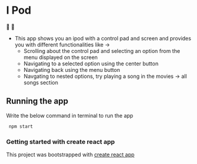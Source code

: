 # I Pod

  :iphone: :musical_note:
  
- This app shows you an ipod with a control pad and screen and provides you with different functionalities like ->
  - Scrolling about the control pad and selecting an option from the menu displayed on the screen
  - Navigating to a selected option using the center button 
  - Navigating back using the menu button 
  - Navgating to nested options, try playing a song in the movies -> all songs section

 ## Running the app
 
 Write the below command in terminal to run the app
 
 ```bash
  npm start
 ```
### Getting started with create react app

This project was bootstrapped with [create react app](https://github.com/facebook/create-react-app)
